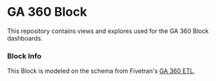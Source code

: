 # GA 360 Block

This repository contains views and explores used for the GA 360 Block dashboards.

### Block Info

This Block is modeled on the schema from Fivetran's [GA 360 ETL](https://fivetran.com/directory/google-analytics-360).

